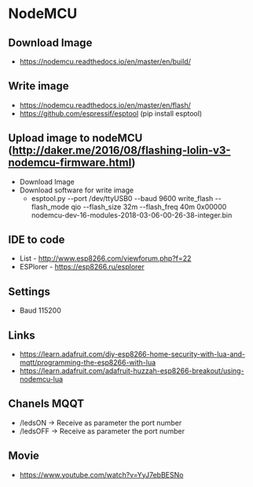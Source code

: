 # NodeMCU

## Download Image

* https://nodemcu.readthedocs.io/en/master/en/build/

## Write image

* https://nodemcu.readthedocs.io/en/master/en/flash/
* https://github.com/espressif/esptool (pip install esptool)


## Upload image to nodeMCU (http://daker.me/2016/08/flashing-lolin-v3-nodemcu-firmware.html)

* Download Image
* Download software for write image
	* esptool.py --port /dev/ttyUSB0 --baud 9600 write_flash --flash_mode qio --flash_size 32m --flash_freq 40m 0x00000 nodemcu-dev-16-modules-2018-03-06-00-26-38-integer.bin

## IDE to code

* List -  http://www.esp8266.com/viewforum.php?f=22
* ESPlorer - https://esp8266.ru/esplorer

## Settings

* Baud 115200


## Links

* https://learn.adafruit.com/diy-esp8266-home-security-with-lua-and-mqtt/programming-the-esp8266-with-lua
* https://learn.adafruit.com/adafruit-huzzah-esp8266-breakout/using-nodemcu-lua

## Chanels MQQT

* /ledsON -> Receive as parameter the port number
* /ledsOFF -> Receive as parameter the port number

## Movie

* https://www.youtube.com/watch?v=YyJ7ebBESNo